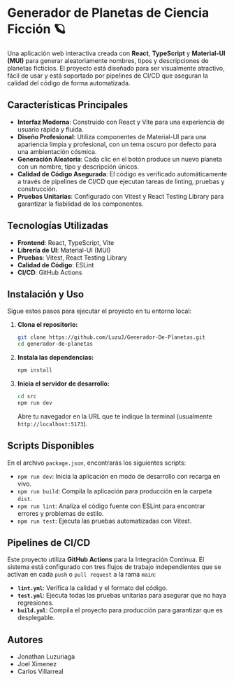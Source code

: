 # Generador de Planetas de Ciencia Ficción 🪐

Una aplicación web interactiva creada con **React**, **TypeScript** y **Material-UI (MUI)** para generar aleatoriamente nombres, tipos y descripciones de planetas ficticios. El proyecto está diseñado para ser visualmente atractivo, fácil de usar y está soportado por pipelines de CI/CD que aseguran la calidad del código de forma automatizada.

## Características Principales

-   **Interfaz Moderna**: Construido con React y Vite para una experiencia de usuario rápida y fluida.
-   **Diseño Profesional**: Utiliza componentes de Material-UI para una apariencia limpia y profesional, con un tema oscuro por defecto para una ambientación cósmica.
-   **Generación Aleatoria**: Cada clic en el botón produce un nuevo planeta con un nombre, tipo y descripción únicos.
-   **Calidad de Código Asegurada**: El código es verificado automáticamente a través de pipelines de CI/CD que ejecutan tareas de linting, pruebas y construcción.
-   **Pruebas Unitarias**: Configurado con Vitest y React Testing Library para garantizar la fiabilidad de los componentes.

## Tecnologías Utilizadas

-   **Frontend**: React, TypeScript, Vite
-   **Librería de UI**: Material-UI (MUI)
-   **Pruebas**: Vitest, React Testing Library
-   **Calidad de Código**: ESLint
-   **CI/CD**: GitHub Actions

## Instalación y Uso

Sigue estos pasos para ejecutar el proyecto en tu entorno local:

1.  **Clona el repositorio:**
    ```bash
    git clone https://github.com/LuzuJ/Generador-De-Planetas.git
    cd generador-de-planetas
    ```

2.  **Instala las dependencias:**
    ```bash
    npm install
    ```

3.  **Inicia el servidor de desarrollo:**
    ```bash
    cd src
    npm run dev
    ```
    Abre tu navegador en la URL que te indique la terminal (usualmente `http://localhost:5173`).

## Scripts Disponibles

En el archivo `package.json`, encontrarás los siguientes scripts:

-   `npm run dev`: Inicia la aplicación en modo de desarrollo con recarga en vivo.
-   `npm run build`: Compila la aplicación para producción en la carpeta `dist`.
-   `npm run lint`: Analiza el código fuente con ESLint para encontrar errores y problemas de estilo.
-   `npm run test`: Ejecuta las pruebas automatizadas con Vitest.

## Pipelines de CI/CD

Este proyecto utiliza **GitHub Actions** para la Integración Continua. El sistema está configurado con tres flujos de trabajo independientes que se activan en cada `push` o `pull request` a la rama `main`:

-   **`lint.yml`**: Verifica la calidad y el formato del código.
-   **`test.yml`**: Ejecuta todas las pruebas unitarias para asegurar que no haya regresiones.
-   **`build.yml`**: Compila el proyecto para producción para garantizar que es desplegable.

## Autores
* Jonathan Luzuriaga  
* Joel Ximenez  
* Carlos Villarreal